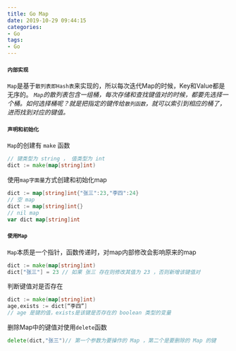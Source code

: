 ```yaml
---
title: Go Map
date: 2019-10-29 09:44:15
categories:
- Go
tags:
- Go
---
```

#### **`内部实现`**
`Map`是基于`散列表即Hash表`来实现的，所以每次迭代Map的时候，Key和Value都是无序的。
*`Map`的散列表包含一组桶，每次存储和查找键值对的时候，都要先选择一个桶。如何选择桶呢？就是把指定的键传给`散列函数`，就可以索引到相应的桶了，进而找到对应的键值。*

#### **`声明和初始化`**
`Map`的创建有 `make` 函数
```go
// 键类型为 string ， 值类型为 int
dict := make(map[string]int)
```
使用`map字面量`方式创建和初始化map
```go
dict := map[string]int{"张三":23,"李四":24}
// 空 map
dict := map[string]int{}
// nil map
var dict map[string]int
```
#### **`使用Map`**
`Map`本质是一个指针，函数传递时，对map内部修改会影响原来的map
```go
dict := make(map[string]int)
dict["张三"] = 23 // 如果 张三 存在则修改其值为 23 ，否则新增该键值对
```
判断键值对是否存在
```go
dict := make(map[string]int)
age,exists := dict[“李四”]
// age 是键的值，exists是该键是否存在的 boolean 类型的变量
```
删除Map中的键值对使用`delete`函数
```go
delete(dict,"张三")// 第一个参数为要操作的 Map ，第二个是要删除的 Map 的键
```